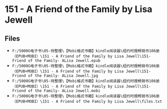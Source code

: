 # 151 - A Friend of the Family by Lisa Jewell

## Files

- `F:/5000G电子书\05-待整理\【Mobi格式书籍】kindle阅读器\纽约时报畅销书106册（EPUB+MOBI）\151 - A Friend of the Family by Lisa Jewell\151-Friend of the Family- ALisa Jewell.epub`
- `F:/5000G电子书\05-待整理\【Mobi格式书籍】kindle阅读器\纽约时报畅销书106册（EPUB+MOBI）\151 - A Friend of the Family by Lisa Jewell\151-Friend of the Family- ALisa Jewell.jpg`
- `F:/5000G电子书\05-待整理\【Mobi格式书籍】kindle阅读器\纽约时报畅销书106册（EPUB+MOBI）\151 - A Friend of the Family by Lisa Jewell\151-Friend of the Family- ALisa Jewell.mobi`
- `F:/5000G电子书\05-待整理\【Mobi格式书籍】kindle阅读器\纽约时报畅销书106册（EPUB+MOBI）\151 - A Friend of the Family by Lisa Jewell\files.txt`
